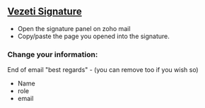 ## [Vezeti Signature](https://vezeti.github.io/vezeti-email-signature/)

- Open the signature panel on zoho mail
- Copy/paste the page you opened into the signature.

### Change your information:

End of email "best regards" - (you can remove too if you wish so)

- Name
- role
- email
